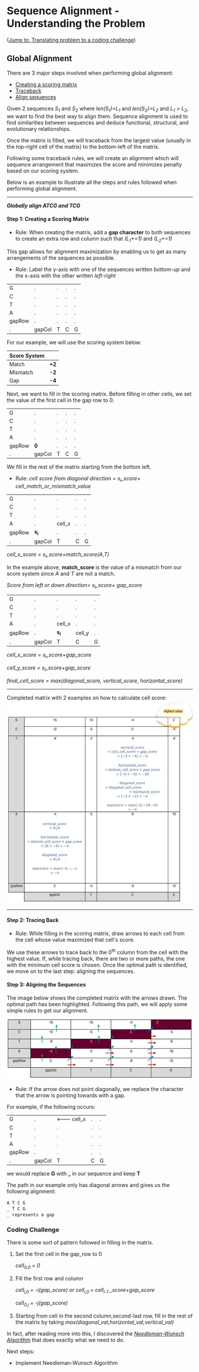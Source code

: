 
# Sequence Alignment - Understanding the Problem
([Jump to: Translating problem to a coding challenge](#coding-challenge))

## Global Alignment
There are 3 major steps involved when performing global alignment:
+ [Creating a scoring matrix](#step-1-creating-a-scoring-matrix)
+ [Traceback](#step-2-tracing-back)
+ [Align sequences](#step-3-aligning-the-sequences)

Given 2 sequences *S<sub>1</sub>* and *S<sub>2</sub>* where *len(S<sub>1</sub>)=L<sub>1</sub>* and *len(S<sub>2</sub>)=L<sub>2</sub>* and *L<sub>1</sub> > L<sub>2</sub>*, we want to find the best way to align them. Sequence alignment is used to find similarities between sequences and deduce functional, structural, and evolutionary relationships.

Once the matrix is filled, we will traceback from the largest value (usually in the top-right cell of the matrix) to the bottom-left of the matrix.

Following some traceback rules, we will create an alignment which will sequence arrangement that maximizes the score and minimizes penalty based on our scoring system.

Below is an example to illustrate all the steps and rules followed when performing global alignment.

---

**_Globally align ATCG and TCG_**

#### Step 1: Creating a Scoring Matrix
+ Rule: When creating the matrix, add a **gap character** to both sequences to create an extra row and column such that  *(L<sub>1</sub>+=1)* and *(L<sub>2</sub>+=1)*

This gap allows for alignment maximization by enabling us to get as many arrangements of the sequences as possible.

+ Rule: Label the y-axis with one of the sequences written *bottom-up* and the x-axis with the other written *left-right*

||||||
----|----|----|----|---
G|.|.|.|.|
C|.|.|.|.|
T|.|.|.|.|
A|.|.|.|.|
gapRow|.|.|.|.|
.|gapCol|T|C|G|

For our example, we will use the scoring system below:

Score System||
----|----
Match|**+2**
Mismatch|**-2**
Gap|**-4**


Next, we want to fill in the scoring matrix.
Before filling in other cells, we set the value of the first cell in the gap row to 0.

||||||
----|----|----|----|---
G|.|.|.|.|
C|.|.|.|.|
T|.|.|.|.|
A|.|.|.|.|
gapRow|**0**|.|.|.|
.|gapCol|T|C|G|

We fill in the rest of the matrix starting from the bottom left.
+ Rule: *cell score from diagonal direction = s<sub>i</sub>_score+ cell_match_or_mismatch_value* 

||||||
----|----|----|----|---
G|.|.|.|.|
C|.|.|.|.|
T|.|.|.|.|
A|.|cell_x|.|.|
gapRow|**s<sub>i</sub>**|.|.|.|
.|gapCol|T|C|G|

*cell_x_score = s<sub>i</sub>_score+match_score(A,T)*

In the example above, **match_score** is the value of a mismatch from our score system since *A* and *T* are not a match.

*Score from left or down direction= s<sub>i</sub>_score+ gap_score* 


||||||
----|----|----|----|---
G|.|.|.|.|
C|.|.|.|.|
T|.|.|.|.|
A|.|cell_x|.|.|
gapRow|.|**s<sub>i</sub>**|cell_y|.|
.|gapCol|T|C|G|

*cell_x_score = s<sub>i</sub>_score+gap_score*

*cell_y_score = s<sub>i</sub>_score+gap_score*


*final_cell_score = max(diagonal_score, vertical_score, horizontal_score)*

---
Completed matrix with 2 examples on how to calculate cell score: 
![Image of completed scoring matrix](https://github.com/Mokeira/genomiks/blob/master/images/matrix_example.JPG "Completed scoring matrix")

---

#### Step 2: Tracing Back

+ Rule: While filling in the scoring matrix, draw arrows to each cell from the cell whose value maximized that cell's score.

We use these arrows to trace back to the 0<sup>th</sup> column from the cell with the highest value.
If, while tracing back, there are two or more paths, the one with the minimum cell score is chosen.
Once the optimal path is identified, we move on to the last step: aligning the sequences.

#### Step 3: Aligning the Sequences
The image below shows the completed matrix with the arrows drawn. The optimal path has been highlighted. Following this path, we will apply some simple rules to get our alignment.

![Image of completed scoring matrix](https://github.com/Mokeira/genomiks/blob/master/images/trace_example.JPG "Completed scoring matrix")

+ Rule: If the arrow does not point diagonally, we replace the character that the arrow is pointing towards with a gap.

For example, if the following occurs:

||||||
----|----|----|----|---
G|.|<--- cell_x|.|.|
C|.|.|.|.|
T|.|.|.|.|
A|.|.|.|.|
gapRow|.|.|.|.|
.|gapCol|T|C|G|	

we would replace **G** with **_** in our sequence and keep **T**

The path in our example only has diagonal arrows and gives us the following alignment:

	A T C G
	_ T C G
	_ represents a gap


### Coding Challenge
There is some sort of pattern followed in filling in the matrix.
1. Set the first cell in the gap_row to 0
	
	*cell<sub>0,0</sub> = 0*

2. Fill the first row and column
	
	*cell<sub>i,0 </sub> = -i(gap_score) or cell<sub>i,0 </sub> = cell<sub>i-1</sub> _score+gap_score*

	*cell<sub>0,j </sub> = -j(gap_score)*

3. Starting from cell in the second column,second-last row, fill in the rest of the matrix by taking *max(diagonal_val,horizontal_val,vertical_val)*


In fact, after reading more into this, I discovered the [*Needleman-Wunsch Algorithm*](https://en.wikipedia.org/wiki/Needleman%E2%80%93Wunsch_algorithm) that does exactly what we need to do.

Next steps:
+ Implement Needleman-Wunsch Algorithm






